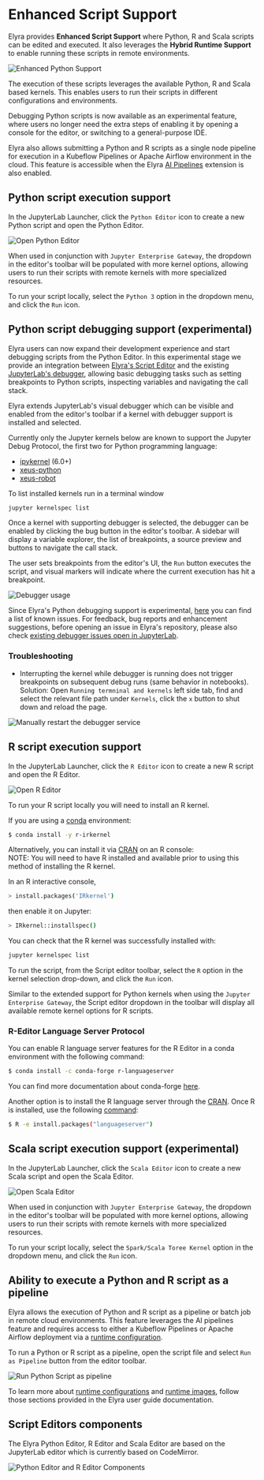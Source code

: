 <!--
{% comment %}
Copyright 2018-2022 Elyra Authors

Licensed under the Apache License, Version 2.0 (the "License");
you may not use this file except in compliance with the License.
You may obtain a copy of the License at

http://www.apache.org/licenses/LICENSE-2.0

Unless required by applicable law or agreed to in writing, software
distributed under the License is distributed on an "AS IS" BASIS,
WITHOUT WARRANTIES OR CONDITIONS OF ANY KIND, either express or implied.
See the License for the specific language governing permissions and
limitations under the License.
{% endcomment %}
-->
# Enhanced Script Support

Elyra provides **Enhanced Script Support** where Python, R and Scala scripts can be edited and executed. It also leverages the **Hybrid Runtime Support** to enable running
these scripts in remote environments.

![Enhanced Python Support](../images/python-editor.gif)

The execution of these scripts leverages the available Python, R and Scala based kernels. This enables users to run their scripts in different configurations and environments.

Debugging Python scripts is now available as an experimental feature, where users no longer need the extra steps of enabling it by opening a console for the editor, or switching to a general-purpose IDE.

Elyra also allows submitting a Python and R scripts as a single node pipeline for execution in a Kubeflow Pipelines or Apache Airflow environment in the cloud. This feature is accessible when the Elyra [AI Pipelines](../user_guide/pipelines.md) extension is also enabled.

## Python script execution support

In the JupyterLab Launcher, click the `Python Editor` icon to create a new Python script and open the Python Editor.

![Open Python Editor](../images/launcher-python-editor.png)

When used in conjunction with `Jupyter Enterprise Gateway`, the dropdown in the editor's toolbar will be populated with more kernel options,
allowing users to run their scripts with remote kernels with more specialized resources.

To run your script locally, select the `Python 3` option in the dropdown menu, and click the `Run` icon.

## Python script debugging support (experimental)

Elyra users can now expand their development experience and start debugging scripts from the Python Editor.
In this experimental stage we provide an integration between [Elyra's Script Editor](https://github.com/elyra-ai/elyra/tree/main/packages/script-editor) and the existing [JupyterLab's debugger](https://jupyterlab.readthedocs.io/en/stable/user/debugger.html), allowing basic debugging tasks such as setting breakpoints to Python scripts, inspecting variables and navigating the call stack.

Elyra extends JupyterLab's visual debugger which can be visible and enabled from the editor's toolbar if a kernel with debugger support is installed and selected.

Currently only the Jupyter kernels below are known to support the Jupyter Debug Protocol, the first two for Python programming language:
- [ipykernel](https://github.com/ipython/ipykernel) (6.0+)
- [xeus-python](https://github.com/jupyter-xeus/xeus-python)
- [xeus-robot](https://github.com/jupyter-xeus/xeus-robot)

To list installed kernels run in a terminal window
```bash
jupyter kernelspec list
```

Once a kernel with supporting debugger is selected, the debugger can be enabled by clicking the bug button in the editor's toolbar. A sidebar will display a variable explorer, the list of breakpoints, a source preview and buttons to navigate the call stack.

The user sets breakpoints from the editor's UI, the `Run` button executes the script, and visual markers will indicate where the current execution has hit a breakpoint.

![Debugger usage](../images/debugger.gif)

Since Elyra's Python debugging support is experimental, [here](https://github.com/elyra-ai/elyra/pull/2087) you can find a list of known issues.
For feedback, bug reports and enhancement suggestions, before opening an issue in Elyra's repository, please also check [existing debugger issues open in JupyterLab](https://github.com/jupyterlab/jupyterlab/issues?q=is%3Aopen+is%3Aissue+label%3Apkg%3Adebugger).

### Troubleshooting
- Interrupting the kernel while debugger is running does not trigger breakpoints on subsequent debug runs (same behavior in notebooks).
Solution:
Open `Running termninal and kernels` left side tab, find and select the relevant file path under `Kernels`, click the `x` button to shut down and reload the page.

![Manually restart the debugger service](../images/kernel-shutdown.png)

## R script execution support

In the JupyterLab Launcher, click the `R Editor` icon to create a new R script and open the R Editor.

![Open R Editor](../images/launcher-r-editor.png)

To run your R script locally you will need to install an R kernel.

If you are using a [conda](https://docs.conda.io/en/latest/miniconda.html) environment:
```bash
$ conda install -y r-irkernel
```

Alternatively, you can install it via [CRAN](https://cran.r-project.org/) on an R console:  
NOTE: You will need to have R installed and available prior to using this method of installing the R kernel.

In an R interactive console,
```bash
> install.packages('IRkernel')
```
then enable it on Jupyter:
```bash
> IRkernel::installspec()
```

You can check that the R kernel was successfully installed with:
```bash
jupyter kernelspec list
```

To run the script, from the Script editor toolbar, select the `R` option in the kernel selection drop-down, and click the `Run` icon.

Similar to the extended support for Python kernels when using the `Jupyter Enterprise Gateway`, the Script editor dropdown in the toolbar will display all available remote kernel options for R scripts.

### R-Editor Language Server Protocol
You can enable R language server features for the R Editor in a conda environment with the following command:
```bash
$ conda install -c conda-forge r-languageserver
```

You can find more documentation about conda-forge [here](https://github.com/conda-forge/r-languageserver-feedstock).

Another option is to install the R language server through the [CRAN](https://cran.r-project.org/). Once R is installed, use the following [command](https://github.com/REditorSupport/languageserver):
```bash
$ R -e install.packages("languageserver")
```

## Scala script execution support (experimental)

In the JupyterLab Launcher, click the `Scala Editor` icon to create a new Scala script and open the Scala Editor.

![Open Scala Editor](../images/launcher-scala-editor.png)

When used in conjunction with `Jupyter Enterprise Gateway`, the dropdown in the editor's toolbar will be populated with more kernel options,
allowing users to run their scripts with remote kernels with more specialized resources.

To run your script locally, select the `Spark/Scala Toree Kernel` option in the dropdown menu, and click the `Run` icon.

## Ability to execute a Python and R script as a pipeline

Elyra allows the execution of Python and R script as a pipeline or batch job in remote cloud environments. This feature leverages the AI pipelines feature and requires access to either a Kubeflow Pipelines or Apache Airflow deployment via a [runtime configuration](../user_guide/runtime-conf).

To run a Python or R script as a pipeline, open the script file and select `Run as Pipeline` button from the editor toolbar.

![Run Python Script as pipeline](../images/submit-script.gif)

To learn more about [runtime configurations](../user_guide/runtime-conf) and [runtime images](../user_guide/runtime-image-conf), follow those sections provided in the Elyra user guide documentation.

## Script Editors components

The Elyra Python Editor, R Editor and Scala Editor are based on the JupyterLab editor which is currently based on CodeMirror.

![Python Editor and R Editor Components](../images/script-editor-components.png)
